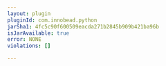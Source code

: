 ```yaml
---
layout: plugin
pluginId: com.innobead.python
jarSha1: 4fc5c90f600509eacda271b2845b909b421ba96b
isJarAvailable: true
error: NONE
violations: []

---
```

